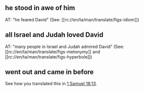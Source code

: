 ## he stood in awe of him ##

AT: "he feared David" (See: [[rc://en/ta/man/translate/figs-idiom]])

## all Israel and Judah loved David ##

AT: "many people in Israel and Judah admired David" (See: [[rc://en/ta/man/translate/figs-metonymy]] and [[rc://en/ta/man/translate/figs-hyperbole]])

## went out and came in before ##

See how you translated this in [1 Samuel 18:13](./13.md).